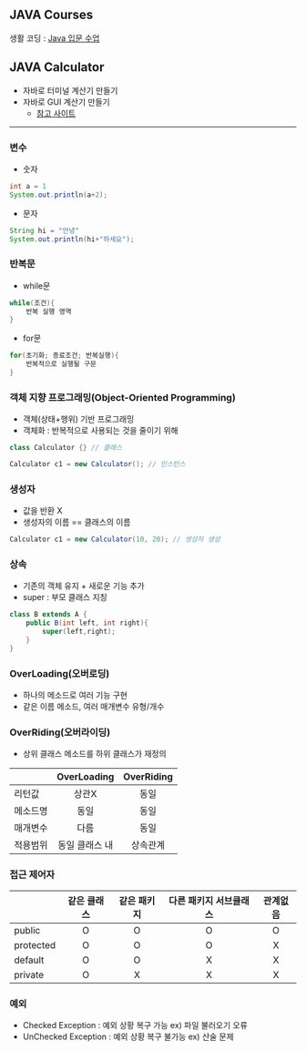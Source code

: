## JAVA Courses
 생활 코딩 : [Java 입문 수업](https://www.youtube.com/playlist?list=PLuHgQVnccGMCeAy-2-llhw3nWoQKUvQck)

## JAVA Calculator
- 자바로 터미널 계산기 만들기
- 자바로 GUI 계산기 만들기
    - [참고 사이트](https://m.blog.naver.com/dawonchu99/221754223779)


---
### 변수
- 숫자
```java
int a = 1
System.out.println(a+2);
```
- 문자
```java
String hi = "안녕"
System.out.println(hi+"하세요");
```

### 반복문
- while문
```java
while(조건){
    반복 실행 영역
}
```
- for문
```java
for(초기화; 종료조건; 반복실행){
    반복적으로 실행될 구문
}
```

### 객체 지향 프로그래밍(Object-Oriented Programming)
- 객체(상태+행위) 기반 프로그래밍
- 객체화 : 반복적으로 사용되는 것을 줄이기 위해
```java
class Calculator {} // 클래스

Calculator c1 = new Calculator(); // 인스턴스
```

### 생성자
- 값을 반환 X
- 생성자의 이름 == 클래스의 이름
```java
Calculator c1 = new Calculator(10, 20); // 생성자 생성
```

### 상속
- 기존의 객체 유지 + 새로운 기능 추가
- super : 부모 클래스 지칭
```java
class B extends A {
    public B(int left, int right){
        super(left,right);
    }
}
```

### OverLoading(오버로딩)
- 하나의 메소드로 여러 기능 구현
- 같은 이름 메소드, 여러 매개변수 유형/개수

### OverRiding(오버라이딩)
- 상위 클래스 메소드를 하위 클래스가 재정의

|         |OverLoading|OverRiding|
|---------|:----------:|:---------:|
|리턴값|상관X|동일|
|메소드명|동일|동일|
|매개변수|다름|동일|
|적용범위|동일 클래스 내|상속관계|

### 접근 제어자
|         |같은 클래스|같은 패키지|다른 패키지 서브클래스|관계없음|
|---------|:-------:|:--------:|:-----------------:|:-----:|
|public|O|O|O|O|
|protected|O|O|O|X|
|default|O|O|X|X|
|private|O|X|X|X|

### 예외
- Checked Exception : 예외 상황 복구 가능 ex) 파일 불러오기 오류
- UnChecked Exception : 예외 상황 복구 불가능 ex) 산술 문제

